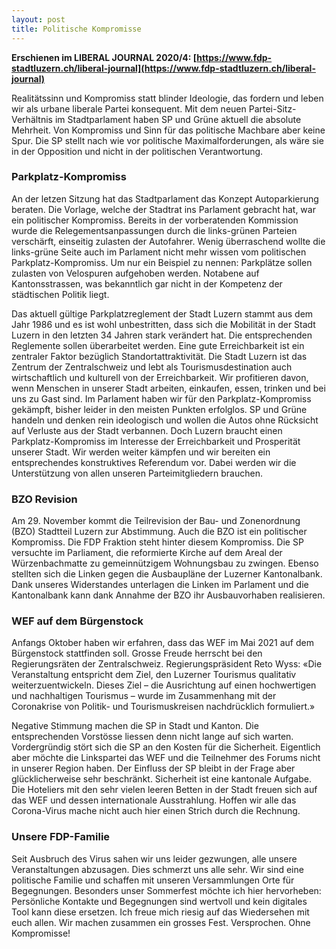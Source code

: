```yaml
---
layout: post
title: Politische Kompromisse
---
```


**Erschienen im LIBERAL JOURNAL 2020/4: [https://www.fdp-stadtluzern.ch/liberal-journal](https://www.fdp-stadtluzern.ch/liberal-journal)**

Realitätssinn und Kompromiss statt blinder Ideologie, das fordern und leben wir als urbane liberale Partei konsequent. Mit dem neuen Partei-Sitz-Verhältnis im Stadtparlament haben SP und Grüne aktuell die absolute Mehrheit. Von Kompromiss und Sinn für das politische Machbare aber keine Spur. Die SP stellt nach wie vor politische Maximalforderungen, als wäre sie in der Opposition und nicht in der politischen Verantwortung.

### Parkplatz-Kompromiss
An der letzen Sitzung hat das Stadtparlament das Konzept Autoparkierung beraten. Die Vorlage, welche der Stadtrat ins Parlament gebracht hat, war ein politischer Kompromiss. Bereits in der vorberatenden Kommission wurde die Relegementsanpassungen durch die links-grünen Parteien verschärft, einseitig zulasten der Autofahrer. Wenig überraschend wollte die links-grüne Seite auch im Parlament nicht mehr wissen vom politischen Parkplatz-Kompromiss. Um nur ein Beispiel zu nennen: Parkplätze sollen zulasten von Velospuren aufgehoben werden. Notabene auf Kantonsstrassen, was bekanntlich gar nicht in der Kompetenz der städtischen Politik liegt.

Das aktuell gültige Parkplatzreglement der Stadt Luzern stammt aus dem Jahr 1986 und es ist wohl unbestritten, dass sich die Mobilität in der Stadt Luzern in den letzten 34 Jahren stark verändert hat. Die entsprechenden Reglemente sollen überarbeitet werden. Eine gute Erreichbarkeit ist ein zentraler Faktor bezüglich Standortattraktivität. Die Stadt Luzern ist das Zentrum der Zentralschweiz und lebt als Tourismusdestination auch wirtschaftlich und kulturell von der Erreichbarkeit. Wir profitieren davon, wenn Menschen in unserer Stadt arbeiten, einkaufen, essen, trinken und bei uns zu Gast sind.
Im Parlament haben wir für den Parkplatz-Kompromiss gekämpft, bisher leider in den meisten Punkten erfolglos. SP und Grüne handeln und denken rein ideologisch und wollen die Autos ohne Rücksicht auf Verluste aus der Stadt verbannen. Doch Luzern braucht einen Parkplatz-Kompromiss im Interesse der  Erreichbarkeit und Prosperität unserer Stadt. Wir werden weiter kämpfen und wir bereiten ein entsprechendes konstruktives Referendum vor. Dabei werden wir die Unterstützung von allen unseren Parteimitgliedern brauchen.

### BZO Revision
Am 29. November kommt die Teilrevision der Bau- und Zonenordnung (BZO) Stadtteil Luzern zur Abstimmung. Auch die BZO ist ein politischer Kompromiss. Die FDP Fraktion steht hinter diesem Kompromiss. Die SP versuchte im Parliament, die reformierte Kirche auf dem Areal der Würzenbachmatte zu gemeinnützigem Wohnungsbau zu zwingen. Ebenso stellten sich die Linken gegen die Ausbaupläne der Luzerner Kantonalbank. Dank unseres Widerstandes unterlagen die Linken im Parlament und die Kantonalbank kann dank Annahme der BZO ihr Ausbauvorhaben realisieren.

### WEF auf dem Bürgenstock
Anfangs Oktober haben wir erfahren, dass das WEF im Mai 2021 auf dem Bürgenstock stattfinden soll. Grosse Freude herrscht bei den Regierungsräten der Zentralschweiz. Regierungspräsident Reto Wyss: «Die Veranstaltung entspricht dem Ziel, den Luzerner Tourismus qualitativ weiterzuentwickeln. Dieses Ziel – die Ausrichtung auf einen hochwertigen und nachhaltigen Tourismus – wurde im Zusammenhang mit der Coronakrise von Politik- und Tourismuskreisen nachdrücklich formuliert.»

Negative Stimmung machen die SP in Stadt und Kanton. Die entsprechenden Vorstösse liessen denn nicht lange auf sich warten. Vordergründig stört sich die SP an den Kosten für die Sicherheit. Eigentlich aber möchte die Linkspartei das WEF und die Teilnehmer des Forums nicht in unserer Region haben. Der Einfluss der SP bleibt in der Frage aber glücklicherweise sehr beschränkt. Sicherheit ist eine kantonale Aufgabe. Die Hoteliers mit den sehr vielen leeren Betten in der Stadt freuen sich auf das WEF und dessen internationale Ausstrahlung. Hoffen wir alle das Corona-Virus mache nicht auch hier einen Strich durch die Rechnung.

### Unsere FDP-Familie
Seit Ausbruch des Virus sahen wir uns leider gezwungen, alle unsere Veranstaltungen abzusagen. Dies schmerzt uns alle sehr. Wir sind eine politische Familie und schaffen mit unseren Versammlungen Orte für Begegnungen. Besonders unser Sommerfest möchte ich hier hervorheben: Persönliche Kontakte und Begegnungen sind wertvoll und kein digitales Tool kann diese ersetzen. Ich freue mich riesig auf das Wiedersehen mit euch allen. Wir machen zusammen ein grosses Fest. Versprochen. Ohne Kompromisse!